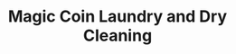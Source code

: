 ---
title: "Magic Coin Laundry and Dry Cleaning"
url: /dallas/magic-coin-laundry-and-dry-cleaning/
shop: Wäscherei
---